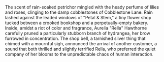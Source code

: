 The scent of rain-soaked petrichor mingled with the heady perfume of lilies and roses, clinging to the damp cobblestones of  Cobblestone Lane.  Rain lashed against the leaded windows of "Petal & Stem," a tiny flower shop tucked between a crooked bookshop and a perpetually-empty bakery.  Inside, amidst a riot of color and fragrance,  Aurelia "Rella" Hawthorne carefully pruned a particularly stubborn branch of hydrangea, her brow furrowed in concentration. The shop bell, a tarnished silver thing that chimed with a mournful sigh, announced the arrival of another customer, a sound that both thrilled and slightly terrified Rella, who preferred the quiet company of her blooms to the unpredictable chaos of human interaction.
